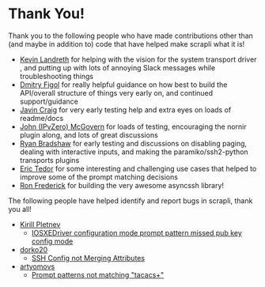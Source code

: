 # Thank You!

Thank you to the following people who have made contributions other than (and maybe in addition to) code that have
 helped make scrapli what it is!
 
- [Kevin Landreth](https://github.com/CrackerJackMack) for helping with the vision for the system transport driver
, and putting up with lots of annoying Slack messages while troubleshooting things
- [Dmitry Figol](https://github.com/dmfigol) for really helpful guidance on how best to build the API/overall
 structure of things very early on, and continued support/guidance
- [Javin Craig](https://github.com/javincraig) for very early testing help and extra eyes on loads of readme/docs
- [John (IPvZero) McGovern](https://github.com/IPvZero) for loads of testing, encouraging the nornir plugin along, and
 lots of great discussions
- [Ryan Bradshaw](https://github.com/rbraddev) for early testing and discussions on disabling paging, dealing with
 interactive inputs, and making the paramiko/ssh2-python transports plugins
- [Eric Tedor](https://github.com/etedor) for some interesting and challenging use cases that helped to improve some
 of the prompt matching decisions
- [Ron Frederick](https://github.com/ronf) for building the very awesome asyncssh library!
 
 
The following people have helped identify and report bugs in scrapli, thank you all!

- [Kirill Pletnev](https://github.com/horseinthesky)
  - [IOSXEDriver configuration mode prompt pattern missed pub key config mode](https://github.com/carlmontanari/scrapli/issues/18)
- [dorko20](https://github.com/dorko20)
  - [SSH Config not Merging Attributes](https://github.com/carlmontanari/scrapli/issues/21)
- [artyomovs](https://github.com/artyomovs)
  - [Prompt patterns not matching "tacacs+"](https://github.com/carlmontanari/scrapli/issues/23)
